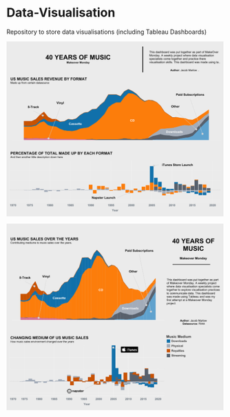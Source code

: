 # Data-Visualisation
Repository to store data visualisations (including Tableau Dashboards)


![alt text](40YearsOfMusic/40YearsOfMusic.png)

![alt text](40YearsOfMusic/40YearsOfMusicv2.png)